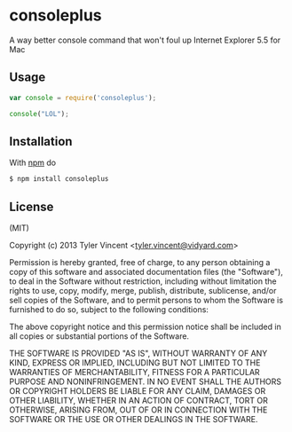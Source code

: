 
# consoleplus

A way better console command that won't foul up Internet Explorer 5.5 for Mac

## Usage

```js
var console = require('consoleplus');

console("LOL");
```

## Installation

With [npm](http://npmjs.org) do

```bash
$ npm install consoleplus
```

## License

(MIT)

Copyright (c) 2013 Tyler Vincent &lt;tyler.vincent@vidyard.com&gt;

Permission is hereby granted, free of charge, to any person obtaining a copy of
this software and associated documentation files (the "Software"), to deal in
the Software without restriction, including without limitation the rights to
use, copy, modify, merge, publish, distribute, sublicense, and/or sell copies
of the Software, and to permit persons to whom the Software is furnished to do
so, subject to the following conditions:

The above copyright notice and this permission notice shall be included in all
copies or substantial portions of the Software.

THE SOFTWARE IS PROVIDED "AS IS", WITHOUT WARRANTY OF ANY KIND, EXPRESS OR
IMPLIED, INCLUDING BUT NOT LIMITED TO THE WARRANTIES OF MERCHANTABILITY,
FITNESS FOR A PARTICULAR PURPOSE AND NONINFRINGEMENT. IN NO EVENT SHALL THE
AUTHORS OR COPYRIGHT HOLDERS BE LIABLE FOR ANY CLAIM, DAMAGES OR OTHER
LIABILITY, WHETHER IN AN ACTION OF CONTRACT, TORT OR OTHERWISE, ARISING FROM,
OUT OF OR IN CONNECTION WITH THE SOFTWARE OR THE USE OR OTHER DEALINGS IN THE
SOFTWARE.
